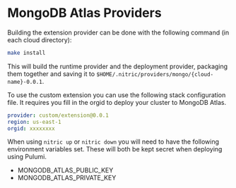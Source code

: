 # MongoDB Atlas Providers

Building the extension provider can be done with the following command (in each cloud directory):

```bash
make install
```

This will build the runtime provider and the deployment provider, packaging them together and saving it to `$HOME/.nitric/providers/mongo/{cloud-name}-0.0.1`.

To use the custom extension you can use the following stack configuration file. It requires you fill in the orgid to deploy your cluster to MongoDB Atlas.

```yaml
provider: custom/extension@0.0.1
region: us-east-1
orgid: xxxxxxxx
```

When using `nitric up` or `nitric down` you will need to have the following environment variables set. These will both be kept secret when deploying using Pulumi.

- MONGODB_ATLAS_PUBLIC_KEY
- MONGODB_ATLAS_PRIVATE_KEY
